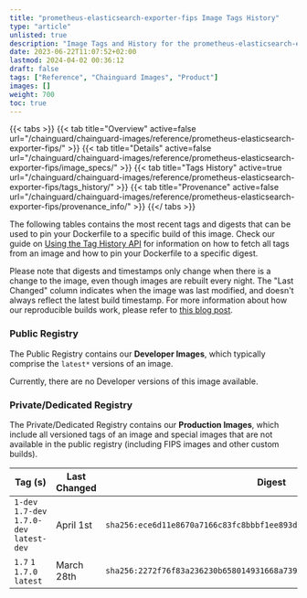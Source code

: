 ```yaml
---
title: "prometheus-elasticsearch-exporter-fips Image Tags History"
type: "article"
unlisted: true
description: "Image Tags and History for the prometheus-elasticsearch-exporter-fips Chainguard Image"
date: 2023-06-22T11:07:52+02:00
lastmod: 2024-04-02 00:36:12
draft: false
tags: ["Reference", "Chainguard Images", "Product"]
images: []
weight: 700
toc: true
---
```


{{< tabs >}}
{{< tab title="Overview" active=false url="/chainguard/chainguard-images/reference/prometheus-elasticsearch-exporter-fips/" >}}
{{< tab title="Details" active=false url="/chainguard/chainguard-images/reference/prometheus-elasticsearch-exporter-fips/image_specs/" >}}
{{< tab title="Tags History" active=true url="/chainguard/chainguard-images/reference/prometheus-elasticsearch-exporter-fips/tags_history/" >}}
{{< tab title="Provenance" active=false url="/chainguard/chainguard-images/reference/prometheus-elasticsearch-exporter-fips/provenance_info/" >}}
{{</ tabs >}}

The following tables contains the most recent tags and digests that can be used to pin your Dockerfile to a specific build of this image. Check our guide on [Using the Tag History API](/chainguard/chainguard-images/using-the-tag-history-api/) for information on how to fetch all tags from an image and how to pin your Dockerfile to a specific digest.

Please note that digests and timestamps only change when there is a change to the image, even though images are rebuilt every night. The "Last Changed" column indicates when the image was last modified, and doesn't always reflect the latest build timestamp. For more information about how our reproducible builds work, please refer to [this blog post](https://www.chainguard.dev/unchained/reproducing-chainguards-reproducible-image-builds).

### Public Registry
The Public Registry contains our **Developer Images**, which typically comprise the `latest*` versions of an image.

Currently, there are no Developer versions of this image available.

### Private/Dedicated Registry
The Private/Dedicated Registry contains our **Production Images**, which include all versioned tags of an image and special images that are not available in the public registry (including FIPS images and other custom builds).

| Tag (s)                                     | Last Changed | Digest                                                                    |
|---------------------------------------------|--------------|---------------------------------------------------------------------------|
|  `1-dev` `1.7-dev` `1.7.0-dev` `latest-dev` | April 1st    | `sha256:ece6d11e8670a7166c83fc8bbbf1ee893d362c4f89a1e621c9980f10d4204e76` |
|  `1.7` `1` `1.7.0` `latest`                 | March 28th   | `sha256:2272f76f83a236230b658014931668a739950485b97114b52731d0fa4ba7e050` |

